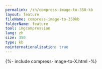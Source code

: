```yaml
---
permalink: /zh/compress-image-to-350-kb
layout: feature
fileName: compress-image-to-350kb
folderName: feature
tool: imgcompression
lang: zh
size: 350
type: kb
nointernationalization: true
---
```

{%- include compress-image-to-X.html -%}       
